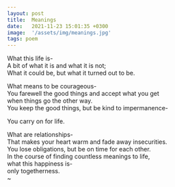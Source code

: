 ```yaml
---
layout: post
title:  Meanings
date:   2021-11-23 15:01:35 +0300
image:  '/assets/img/meanings.jpg'
tags: poem 
---
```

What this life is-  
A bit of what it is and what it is not;  
What it could be, but what it turned out to be.  

What means to be courageous-  
You farewell the good things and accept what you get  
when things go the other way.  
You keep the good things, but be kind to impermanence-  

You carry on for life.  

What are relationships-  
That makes your heart warm and fade away insecurities.  
You lose obligations, but be on time for each other.  
In the course of finding countless meanings to life,  
what this happiness is-  
only togetherness.  
~ 
